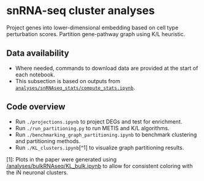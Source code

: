 # snRNA-seq cluster analyses
Project genes into lower-dimensional embedding based on cell type perturbation scores.
Partition gene-pathway graph using K/L heuristic.

## Data availability
- Where needed, commands to download data are provided at the start of each notebook.
- This subsection is based on outputs from [`analyses/snRNAseq_stats/compute_stats.ipynb`](https://github.com/djunamay/ABCA7lof2/blob/main/analyses/snRNAseq_stats/compute_stats.ipynb).

## Code overview
- Run `./projections.ipynb` to project DEGs and test for enrichment.
- Run `./run_partitioning.py` to run METIS and K/L algorithms.
- Run `./benchmarking_graph_partitioning.ipynb` to benchmark clustering and partitioning methods.
- Run `./KL_clusters.ipynb`[^1] to visualize graph partitioning results.

[1]: Plots in the paper were generated using [/analyses/bulkRNAseq/KL_bulk.ipynb](https://github.com/djunamay/ABCA7lof2/blob/main/analyses/bulkRNAseq/KL_bulk.ipynb) to allow for consistent coloring with the iN neuronal clusters.
